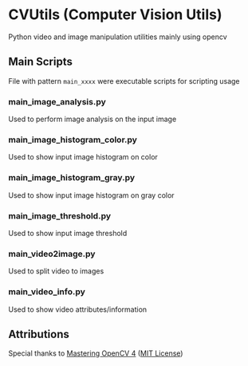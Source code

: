 # CVUtils (Computer Vision Utils)
Python video and image manipulation utilities mainly using opencv

## Main Scripts
File with pattern `main_xxxx` were executable scripts for scripting usage

### main_image_analysis.py
Used to perform image analysis on the input image

### main_image_histogram_color.py
Used to show input image histogram on color

### main_image_histogram_gray.py
Used to show input image histogram on gray color

### main_image_threshold.py
Used to show input image threshold

### main_video2image.py
Used to split video to images

### main_video_info.py
Used to show video attributes/information

## Attributions
Special thanks to [Mastering OpenCV 4](https://github.com/PacktPublishing/Mastering-OpenCV-4-with-Python) ([MIT License](https://github.com/PacktPublishing/Mastering-OpenCV-4-with-Python/blob/master/LICENSE))